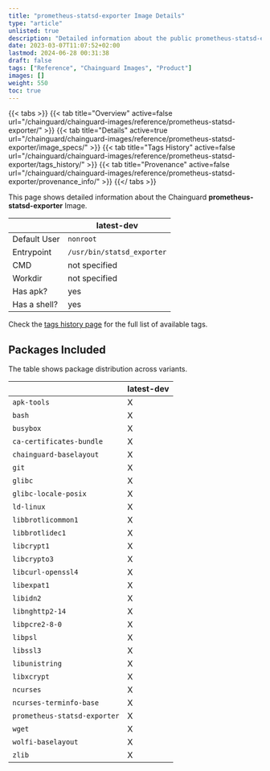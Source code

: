 ```yaml
---
title: "prometheus-statsd-exporter Image Details"
type: "article"
unlisted: true
description: "Detailed information about the public prometheus-statsd-exporter Chainguard Image."
date: 2023-03-07T11:07:52+02:00
lastmod: 2024-06-28 00:31:38
draft: false
tags: ["Reference", "Chainguard Images", "Product"]
images: []
weight: 550
toc: true
---
```


{{< tabs >}}
{{< tab title="Overview" active=false url="/chainguard/chainguard-images/reference/prometheus-statsd-exporter/" >}}
{{< tab title="Details" active=true url="/chainguard/chainguard-images/reference/prometheus-statsd-exporter/image_specs/" >}}
{{< tab title="Tags History" active=false url="/chainguard/chainguard-images/reference/prometheus-statsd-exporter/tags_history/" >}}
{{< tab title="Provenance" active=false url="/chainguard/chainguard-images/reference/prometheus-statsd-exporter/provenance_info/" >}}
{{</ tabs >}}

This page shows detailed information about the Chainguard **prometheus-statsd-exporter** Image.

|              | latest-dev                 |
|--------------|----------------------------|
| Default User | `nonroot`                  |
| Entrypoint   | `/usr/bin/statsd_exporter` |
| CMD          | not specified              |
| Workdir      | not specified              |
| Has apk?     | yes                        |
| Has a shell? | yes                        |

Check the [tags history page](/chainguard/chainguard-images/reference/prometheus-statsd-exporter/tags_history/) for the full list of available tags.

## Packages Included
The table shows package distribution across variants.

|                              | latest-dev |
|------------------------------|------------|
| `apk-tools`                  | X          |
| `bash`                       | X          |
| `busybox`                    | X          |
| `ca-certificates-bundle`     | X          |
| `chainguard-baselayout`      | X          |
| `git`                        | X          |
| `glibc`                      | X          |
| `glibc-locale-posix`         | X          |
| `ld-linux`                   | X          |
| `libbrotlicommon1`           | X          |
| `libbrotlidec1`              | X          |
| `libcrypt1`                  | X          |
| `libcrypto3`                 | X          |
| `libcurl-openssl4`           | X          |
| `libexpat1`                  | X          |
| `libidn2`                    | X          |
| `libnghttp2-14`              | X          |
| `libpcre2-8-0`               | X          |
| `libpsl`                     | X          |
| `libssl3`                    | X          |
| `libunistring`               | X          |
| `libxcrypt`                  | X          |
| `ncurses`                    | X          |
| `ncurses-terminfo-base`      | X          |
| `prometheus-statsd-exporter` | X          |
| `wget`                       | X          |
| `wolfi-baselayout`           | X          |
| `zlib`                       | X          |

